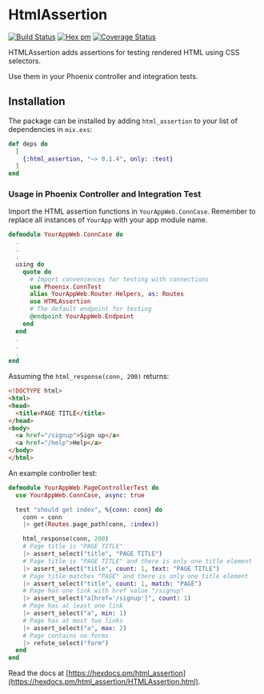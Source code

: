 # HtmlAssertion

[![Build Status](https://travis-ci.com/btbinhtran/html_assertion.svg?branch=master)](https://travis-ci.com/btbinhtran/html_assertion)
[![Hex pm](https://img.shields.io/hexpm/v/html_assertion.svg?style=flat)](https://hex.pm/packages/html_assertion)
[![Coverage Status](https://coveralls.io/repos/github/btbinhtran/html_assertion/badge.svg?branch=master)](https://coveralls.io/github/btbinhtran/html_assertion?branch=master)

HTMLAssertion adds assertions for testing rendered HTML using CSS selectors.

Use them in your Phoenix controller and integration tests.

## Installation

The package can be installed
by adding `html_assertion` to your list of dependencies in `mix.exs`:

```elixir
def deps do
  [
    {:html_assertion, "~> 0.1.4", only: :test}
  ]
end
```

### Usage in Phoenix Controller and Integration Test

Import the HTML assertion functions in `YourAppWeb.ConnCase`. Remember to replace all instances of `YourApp` with your app module name.

```elixir
defmodule YourAppWeb.ConnCase do
  .
  .
  .
  using do
    quote do
      # Import conveniences for testing with connections
      use Phoenix.ConnTest
      alias YourAppWeb.Router.Helpers, as: Routes
      use HTMLAssertion
      # The default endpoint for testing
      @endpoint YourAppWeb.Endpoint
    end
  end
  .
  .
  .
end
```

Assuming the `html_response(conn, 200)` returns:
```html
<!DOCTYPE html>
<html>
<head>
  <title>PAGE TITLE</title>
</head>
<body>
  <a href="/signup">Sign up</a>
  <a href="/help">Help</a>
</body>
</html>
```

An example controller test:
```elixir
defmodule YourAppWeb.PageControllerTest do
  use YourAppWeb.ConnCase, async: true

  test "should get index", %{conn: conn} do
    conn = conn
    |> get(Routes.page_path(conn, :index))

    html_response(conn, 200)
    # Page title is "PAGE TITLE"
    |> assert_select("title", "PAGE TITLE")
    # Page title is "PAGE TITLE" and there is only one title element
    |> assert_select("title", count: 1, text: "PAGE TITLE")
    # Page title matches "PAGE" and there is only one title element
    |> assert_select("title", count: 1, match: "PAGE")
    # Page has one link with href value "/signup"
    |> assert_select("a[href='/signup']", count: 1)
    # Page has at least one link
    |> assert_select("a", min: 1)
    # Page has at most two links
    |> assert_select("a", max: 2)
    # Page contains no forms
    |> refute_select("form")
  end
end
```

Read the docs at [https://hexdocs.pm/html_assertion](https://hexdocs.pm/html_assertion/HTMLAssertion.html).


